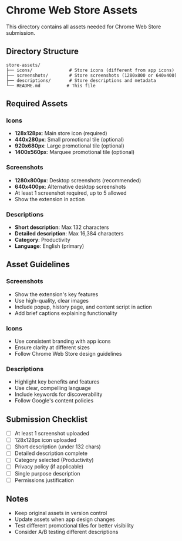 # Chrome Web Store Assets

This directory contains all assets needed for Chrome Web Store submission.

## Directory Structure

```
store-assets/
├── icons/              # Store icons (different from app icons)
├── screenshots/        # Store screenshots (1280x800 or 640x400)
├── descriptions/       # Store descriptions and metadata
└── README.md          # This file
```

## Required Assets

### Icons
- **128x128px**: Main store icon (required)
- **440x280px**: Small promotional tile (optional)
- **920x680px**: Large promotional tile (optional)
- **1400x560px**: Marquee promotional tile (optional)

### Screenshots
- **1280x800px**: Desktop screenshots (recommended)
- **640x400px**: Alternative desktop screenshots
- At least 1 screenshot required, up to 5 allowed
- Show the extension in action

### Descriptions
- **Short description**: Max 132 characters
- **Detailed description**: Max 16,384 characters
- **Category**: Productivity
- **Language**: English (primary)

## Asset Guidelines

### Screenshots
- Show the extension's key features
- Use high-quality, clear images
- Include popup, history page, and content script in action
- Add brief captions explaining functionality

### Icons
- Use consistent branding with app icons
- Ensure clarity at different sizes
- Follow Chrome Web Store design guidelines

### Descriptions
- Highlight key benefits and features
- Use clear, compelling language
- Include keywords for discoverability
- Follow Google's content policies

## Submission Checklist

- [ ] At least 1 screenshot uploaded
- [ ] 128x128px icon uploaded
- [ ] Short description (under 132 chars)
- [ ] Detailed description complete
- [ ] Category selected (Productivity)
- [ ] Privacy policy (if applicable)
- [ ] Single purpose description
- [ ] Permissions justification

## Notes

- Keep original assets in version control
- Update assets when app design changes
- Test different promotional tiles for better visibility
- Consider A/B testing different descriptions 